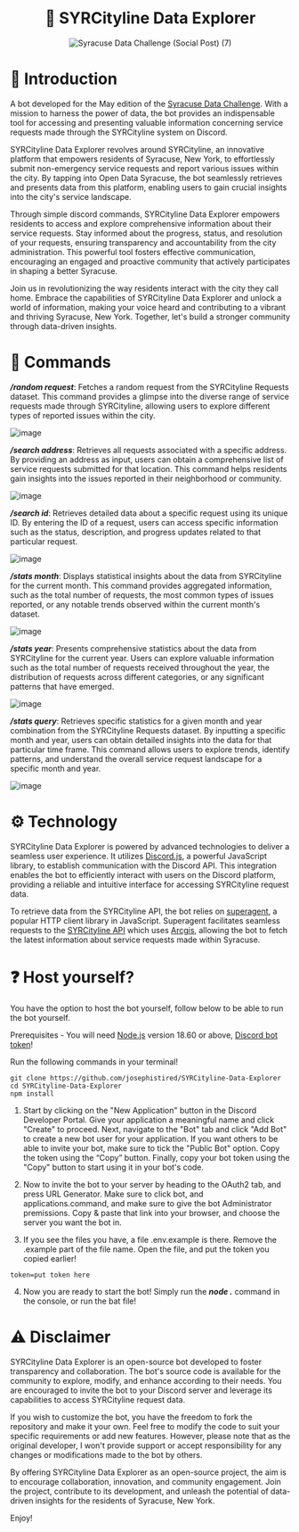 <div align="center">

# 🤖 SYRCityline Data Explorer 
![Syracuse Data Challenge (Social Post) (7)](https://github.com/josephistired/SYRCityline-Data-Explorer/assets/65987360/659127a0-cc59-4874-b9de-aa3aca14c4dd)

</p>

</div>

# 🧠 Introduction

A bot developed for the May edition of the [Syracuse Data Challenge](https://data.syr.gov/pages/data-challenge). With a mission to harness the power of data, the bot provides an indispensable tool for accessing and presenting valuable information concerning service requests made through the SYRCityline system on Discord.

SYRCityline Data Explorer revolves around SYRCityline, an innovative platform that empowers residents of Syracuse, New York, to effortlessly submit non-emergency service requests and report various issues within the city. By tapping into Open Data Syracuse, the bot seamlessly retrieves and presents data from this platform, enabling users to gain crucial insights into the city's service landscape.

Through simple discord commands, SYRCityline Data Explorer empowers residents to access and explore comprehensive information about their service requests. Stay informed about the progress, status, and resolution of your requests, ensuring transparency and accountability from the city administration. This powerful tool fosters effective communication, encouraging an engaged and proactive community that actively participates in shaping a better Syracuse.

Join us in revolutionizing the way residents interact with the city they call home. Embrace the capabilities of SYRCityline Data Explorer and unlock a world of information, making your voice heard and contributing to a vibrant and thriving Syracuse, New York. Together, let's build a stronger community through data-driven insights.

# 💬 Commands

***/random request***: Fetches a random request from the SYRCityline Requests dataset. This command provides a glimpse into the diverse range of service requests made through SYRCityline, allowing users to explore different types of reported issues within the city.

![image](https://github.com/josephistired/SYRCityline-Data-Explorer/assets/65987360/0d3c5d6a-6e11-45c8-a006-b083238840b9)


***/search address***: Retrieves all requests associated with a specific address. By providing an address as input, users can obtain a comprehensive list of service requests submitted for that location. This command helps residents gain insights into the issues reported in their neighborhood or community.

![image](https://github.com/josephistired/SYRCityline-Data-Explorer/assets/65987360/453d9a1f-a54b-4bec-87ff-920c11bd0878)


***/search id***: Retrieves detailed data about a specific request using its unique ID. By entering the ID of a request, users can access specific information such as the status, description, and progress updates related to that particular request.

![image](https://github.com/josephistired/SYRCityline-Data-Explorer/assets/65987360/1f4ea0c6-5e66-4f92-921e-bb9c038bd6a4)


***/stats month***: Displays statistical insights about the data from SYRCityline for the current month. This command provides aggregated information, such as the total number of requests, the most common types of issues reported, or any notable trends observed within the current month's dataset.

![image](https://github.com/josephistired/SYRCityline-Data-Explorer/assets/65987360/d349bf73-e1e3-44c2-a309-7afb8f11ec26)


***/stats year***: Presents comprehensive statistics about the data from SYRCityline for the current year. Users can explore valuable information such as the total number of requests received throughout the year, the distribution of requests across different categories, or any significant patterns that have emerged.

![image](https://github.com/josephistired/SYRCityline-Data-Explorer/assets/65987360/8426e386-206d-484d-856d-527000d452c2)


***/stats query***: Retrieves specific statistics for a given month and year combination from the SYRCityline Requests dataset. By inputting a specific month and year, users can obtain detailed insights into the data for that particular time frame. This command allows users to explore trends, identify patterns, and understand the overall service request landscape for a specific month and year.

![image](https://github.com/josephistired/SYRCityline-Data-Explorer/assets/65987360/5a3cb3fc-b151-4eed-b47e-0eb3180f173c)


# ⚙️ Technology

SYRCityline Data Explorer is powered by advanced technologies to deliver a seamless user experience. It utilizes [Discord.js](https://github.com/discordjs/discord.js), a powerful JavaScript library, to establish communication with the Discord API. This integration enables the bot to efficiently interact with users on the Discord platform, providing a reliable and intuitive interface for accessing SYRCityline request data.

To retrieve data from the SYRCityline API, the bot relies on [superagent](https://github.com/ladjs/superagent), a popular HTTP client library in JavaScript. Superagent facilitates seamless requests to the [SYRCityline API](https://data.syr.gov/datasets/0d58a53ccb22457990161d756ed8a870_0/api) which uses [Arcgis](https://developers.arcgis.com/rest/), allowing the bot to fetch the latest information about service requests made within Syracuse.


# ❓ Host yourself?

You have the option to host the bot yourself, follow below to be able to run the bot yourself.

Prerequisites - You will need [Node.js](https://nodejs.org/en/download) version 18.60 or above, [Discord bot token](https://discord.com/developers/applications)!

Run the following commands in your terminal!

```
git clone https://github.com/josephistired/SYRCityline-Data-Explorer
cd SYRCityline-Data-Explorer
npm install
```


1. Start by clicking on the "New Application" button in the Discord Developer Portal.
Give your application a meaningful name and click "Create" to proceed.
Next, navigate to the "Bot" tab and click "Add Bot" to create a new bot user for your application.
If you want others to be able to invite your bot, make sure to tick the "Public Bot" option.
Copy the token using the “Copy” button.
Finally, copy your bot token using the "Copy" button to start using it in your bot's code.

2. Now to invite the bot to your server by heading to the OAuth2 tab, and press URL Generator. Make sure to click bot, and applications.command, and make sure to give the bot Administrator premissions. Copy & paste that link into your browser, and choose the server you want the bot in.

3. If you see the files you have, a file .env.example is there. Remove the .example part of the file name. Open the file, and put the token you copied earlier!

```
token=put token here
```

4. Now you are ready to start the bot! Simply run the ***node .*** command in the console, or run the bat file!


#  ⚠️ Disclaimer

SYRCityline Data Explorer is an open-source bot developed to foster transparency and collaboration. The bot's source code is available for the community to explore, modify, and enhance according to their needs. You are encouraged to invite the bot to your Discord server and leverage its capabilities to access SYRCityline request data.

If you wish to customize the bot, you have the freedom to fork the repository and make it your own. Feel free to modify the code to suit your specific requirements or add new features. However, please note that as the original developer, I won't provide support or accept responsibility for any changes or modifications made to the bot by others.

By offering SYRCityline Data Explorer as an open-source project, the aim is to encourage collaboration, innovation, and community engagement. Join the project, contribute to its development, and unleash the potential of data-driven insights for the residents of Syracuse, New York. 

Enjoy!
